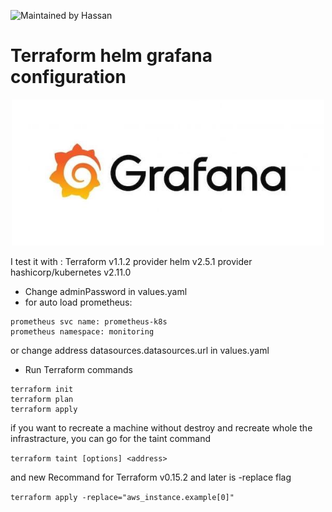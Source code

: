![Maintained by Hassan](https://img.shields.io/badge/maintained%20by-Hassan.com-blue)

# Terraform helm grafana configuration

<p align="center" style="text-align:center;">
  <a href="https://grafana.com/">
    <img alt="grafana logo" src="img/grafana.jpeg" width="500" />
  </a>
</p>


I test it with :
Terraform v1.1.2
provider helm v2.5.1
provider hashicorp/kubernetes v2.11.0

- Change adminPassword in values.yaml
- for auto load prometheus:
```
prometheus svc name: prometheus-k8s
prometheus namespace: monitoring
```
or change address datasources.datasources.url in values.yaml

- Run Terraform commands
```
terraform init
terraform plan
terraform apply
```

if you want to recreate a machine without destroy and recreate whole the infrastracture, you can go for the taint command 

`terraform taint [options] <address>`

and new Recommand for Terraform v0.15.2 and later is -replace flag 

`terraform apply -replace="aws_instance.example[0]"`
